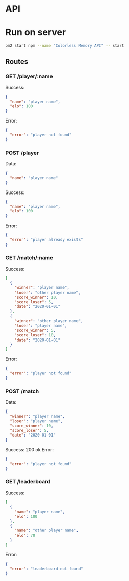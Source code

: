 # API

# Run on server

```bash
pm2 start npm --name "Colorless Memory API" -- start
```

## Routes

### GET /player/:name

Success:

```json
{
  "name": "player name",
  "elo": 100
}
```

Error:

```json
{
  "error": "player not found"
}
```

### POST /player

Data:

```json
{
  "name": "player name"
}
```

Success:

```json
{
  "name": "player name",
  "elo": 100
}
```

Error:

```json
{
  "error": "player already exists"
}
```

### GET /match/:name

Success:

```json
[
  {
    "winner": "player name",
    "loser": "other player name",
    "score_winner": 10,
    "score_loser": 5,
    "date": "2020-01-01"
  },
  {
    "winner": "other player name",
    "loser": "player name",
    "score_winner": 5,
    "score_loser": 10,
    "date": "2020-01-01"
  }
]
```

Error:

```json
{
  "error": "player not found"
}
```

### POST /match

Data:

```json
{
  "winner": "player name",
  "loser": "player name",
  "score_winner": 10,
  "score_loser": 5,
  "date": "2020-01-01"
}
```

Success: 200 ok
Error:

```json
{
  "error": "player not found"
}
```

### GET /leaderboard

Success:

```json
[
  {
    "name": "player name",
    "elo": 100
  },
  {
    "name": "other player name",
    "elo": 70
  }
]
```

Error:

```json
{
  "error": "leaderboard not found"
}
```